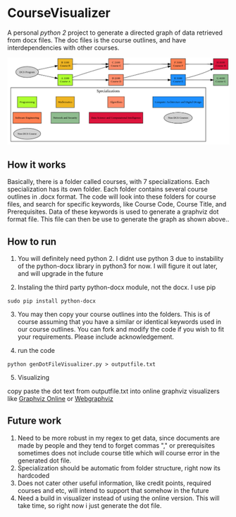 # CourseVisualizer
A personal *python 2* project to generate a directed graph of data retrieved from docx files. The doc files is the course outlines, and have interdependencies with other courses. 

![Screenshot](https://github.com/joeynor/CourseVisualizer/blob/master/sample/mygraph.png)

## How it works

Basically, there is a folder called courses, with 7 specializations. Each specialization has its own folder. 
Each folder contains several course outlines in .docx format. The code will look into these folders for course files, and search for specific keywords, like Course Code, Course Title, and Prerequisites. Data of these keywords is used to generate a graphviz dot format file. This file can then be use to generate the graph as shown above..

## How to run

1. You will definitely need python 2. I didnt use python 3 due to instability of the python-docx library in python3 for now. I will figure it out later, and will upgrade in the future

2. Instaling the third party python-docx module, not the docx. I use pip
```
sudo pip install python-docx
```

3. You may then copy your course outlines into the folders. This is of course assuming that you have a similar or identical keywords used in our course outlines. You can fork and modify the code if you wish to fit your requirements. Please include acknowledgement.

4. run the code
```
python genDotFileVisualizer.py > outputfile.txt
```

5. Visualizing 

copy paste the dot text from outputfile.txt into online graphviz visualizers like
[Graphviz Online](https://dreampuf.github.io/GraphvizOnline) or
[Webgraphviz](http://www.webgraphviz.com/) 

## Future work

1. Need to be more robust in my regex to get data, since documents are made by people and they tend to forget commas "," or prerequisites sometimes does not include course title which will course error in the generated dot file. 
2. Specialization should be automatic from folder structure, right now its hardcoded
3. Does not cater other useful information, like credit points, required courses and etc, will intend to support that somehow in the future
4. Need a build in visualizer instead of using the online version. This will take time, so right now i just generate the dot file. 
